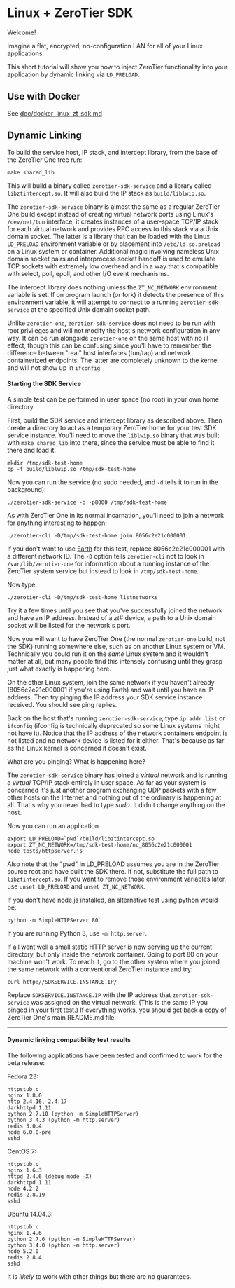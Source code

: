 Linux + ZeroTier SDK
====

Welcome!

Imagine a flat, encrypted, no-configuration LAN for all of your Linux applications.

This short tutorial will show you how to inject ZeroTier functionality into your application by dynamic linking via `LD_PRELOAD`.

## Use with Docker

See [doc/docker_linux_zt_sdk.md](doc/docker_linux_zt_sdk.md)

## Dynamic Linking 

To build the service host, IP stack, and intercept library, from the base of the ZeroTier One tree run:

    make shared_lib

This will build a binary called `zerotier-sdk-service` and a library called `libztintercept.so`. It will also build the IP stack as `build/liblwip.so`. 

The `zerotier-sdk-service` binary is almost the same as a regular ZeroTier One build except instead of creating virtual network ports using Linux's `/dev/net/tun` interface, it creates instances of a user-space TCP/IP stack for each virtual network and provides RPC access to this stack via a Unix domain socket. The latter is a library that can be loaded with the Linux `LD_PRELOAD` environment variable or by placement into `/etc/ld.so.preload` on a Linux system or container. Additional magic involving nameless Unix domain socket pairs and interprocess socket handoff is used to emulate TCP sockets with extremely low overhead and in a way that's compatible with select, poll, epoll, and other I/O event mechanisms.

The intercept library does nothing unless the `ZT_NC_NETWORK` environment variable is set. If on program launch (or fork) it detects the presence of this environment variable, it will attempt to connect to a running `zerotier-sdk-service` at the specified Unix domain socket path.

Unlike `zerotier-one`, `zerotier-sdk-service` does not need to be run with root privileges and will not modify the host's network configuration in any way. It can be run alongside `zerotier-one` on the same host with no ill effect, though this can be confusing since you'll have to remember the difference between "real" host interfaces (tun/tap) and network containerized endpoints. The latter are completely unknown to the kernel and will not show up in `ifconfig`.


#### Starting the SDK Service

A simple test can be performed in user space (no root) in your own home directory.

First, build the SDK service and intercept library as described above. Then create a directory to act as a temporary ZeroTier home for your test SDK service instance. You'll need to move the `liblwip.so` binary that was built with `make shared_lib` into there, since the service must be able to find it there and load it.

    mkdir /tmp/sdk-test-home
    cp -f build/liblwip.so /tmp/sdk-test-home

Now you can run the service (no sudo needed, and `-d` tells it to run in the background):

    ./zerotier-sdk-service -d -p8000 /tmp/sdk-test-home

As with ZeroTier One in its normal incarnation, you'll need to join a network for anything interesting to happen:

    ./zerotier-cli -D/tmp/sdk-test-home join 8056c2e21c000001

If you don't want to use [Earth](https://www.zerotier.com/public.shtml) for this test, replace 8056c2e21c000001 with a different network ID. The `-D` option tells `zerotier-cli` not to look in `/var/lib/zerotier-one` for information about a running instance of the ZeroTier system service but instead to look in `/tmp/sdk-test-home`.

Now type:

    ./zerotier-cli -D/tmp/sdk-test-home listnetworks

Try it a few times until you see that you've successfully joined the network and have an IP address. Instead of a *zt#* device, a path to a Unix domain socket will be listed for the network's port.

Now you will want to have ZeroTier One (the normal `zerotier-one` build, not the SDK) running somewhere else, such as on another Linux system or VM. Technically you could run it on the *same* Linux system and it wouldn't matter at all, but many people find this intensely confusing until they grasp just what exactly is happening here.

On the other Linux system, join the same network if you haven't already (8056c2e21c000001 if you're using Earth) and wait until you have an IP address. Then try pinging the IP address your SDK service instance received. You should see ping replies.

Back on the host that's running `zerotier-sdk-service`, type `ip addr list` or `ifconfig` (ifconfig is technically deprecated so some Linux systems might not have it). Notice that the IP address of the network containers endpoint is not listed and no network device is listed for it either. That's because as far as the Linux kernel is concerned it doesn't exist.

What are you pinging? What is happening here?

The `zerotier-sdk-service` binary has joined a *virtual* network and is running a *virtual* TCP/IP stack entirely in user space. As far as your system is concerned it's just another program exchanging UDP packets with a few other hosts on the Internet and nothing out of the ordinary is happening at all. That's why you never had to type *sudo*. It didn't change anything on the host.

Now you can run an application .

    export LD_PRELOAD=`pwd`/build/libztintercept.so
    export ZT_NC_NETWORK=/tmp/sdk-test-home/nc_8056c2e21c000001
    node tests/httpserver.js

Also note that the "pwd" in LD_PRELOAD assumes you are in the ZeroTier source root and have built the SDK there. If not, substitute the full path to `libztintercept.so`. If you want to remove those environment variables later, use `unset LD_PRELOAD` and `unset ZT_NC_NETWORK`.

If you don't have node.js installed, an alternative test using python would be:

    python -m SimpleHTTPServer 80

If you are running Python 3, use `-m http.server`.

If all went well a small static HTTP server is now serving up the current directory, but only inside the network container. Going to port 80 on your machine won't work. To reach it, go to the other system where you joined the same network with a conventional ZeroTier instance and try:

    curl http://SDKSERVICE.INSTANCE.IP/

Replace `SDKSERVICE.INSTANCE.IP` with the IP address that `zerotier-sdk-service` was assigned on the virtual network. (This is the same IP you pinged in your first test.) If everything works, you should get back a copy of ZeroTier One's main README.md file.


***
#### Dynamic linking compatibility test results

The following applications have been tested and confirmed to work for the beta release:

Fedora 23:

    httpstub.c
    nginx 1.8.0
    http 2.4.16, 2.4.17
    darkhttpd 1.11
    python 2.7.10 (python -m SimpleHTTPServer)
    python 3.4.3 (python -m http.server)
    redis 3.0.4
    node 6.0.0-pre
    sshd

CentOS 7:

    httpstub.c
    nginx 1.6.3
    httpd 2.4.6 (debug mode -X)
    darkhttpd 1.11
    node 4.2.2
    redis 2.8.19
    sshd

Ubuntu 14.04.3:

    httpstub.c
    nginx 1.4.6
    python 2.7.6 (python -m SimpleHTTPServer)
    python 3.4.0 (python -m http.server)
    node 5.2.0
    redis 2.8.4
    sshd

It is *likely* to work with other things but there are no guarantees.
